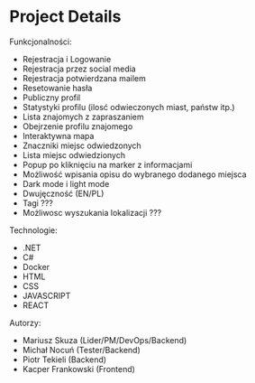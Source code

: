 # Project Details

Funkcjonalności:
- Rejestracja i Logowanie
- Rejestracja przez social media
- Rejestracja potwierdzana mailem
- Resetowanie hasła
- Publiczny profil
- Statystyki profilu (ilosć odwieczonych miast, państw itp.)
- Lista znajomych z zapraszaniem 
- Obejrzenie profilu znajomego
- Interaktywna mapa
- Znaczniki miejsc odwiedzonych
- Lista miejsc odwiedzionych
- Popup po kliknięciu na marker z informacjami
- Możliwość wpisania opisu do wybranego dodanego miejsca
- Dark mode i light mode
- Dwujęczność (EN/PL)
- Tagi ???
- Możliwosc wyszukania lokalizacji ???

Technologie:
- .NET
- C#
- Docker
- HTML
- CSS
- JAVASCRIPT
- REACT

Autorzy:
- Mariusz Skuza (Lider/PM/DevOps/Backend)
- Michał Nocuń (Tester/Backend)
- Piotr Tekieli (Backend)
- Kacper Frankowski (Frontend)
